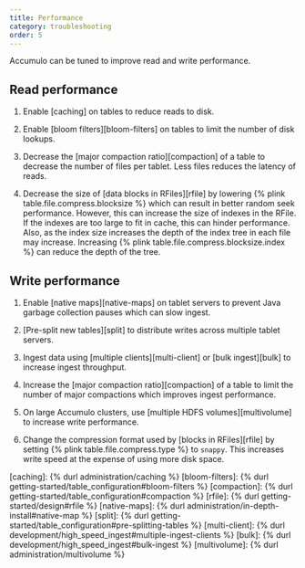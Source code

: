 ```yaml
---
title: Performance
category: troubleshooting
order: 5
---
```


Accumulo can be tuned to improve read and write performance.

## Read performance

1. Enable [caching] on tables to reduce reads to disk.

1. Enable [bloom filters][bloom-filters] on tables to limit the number of disk lookups.

1. Decrease the [major compaction ratio][compaction] of a table to decrease the number of
   files per tablet. Less files reduces the latency of reads.

1. Decrease the size of [data blocks in RFiles][rfile] by lowering {% plink table.file.compress.blocksize %} which can result
   in better random seek performance. However, this can increase the size of indexes in the RFile. If the indexes
   are too large to fit in cache, this can hinder performance. Also, as the index size increases the depth of the
   index tree in each file may increase. Increasing {% plink table.file.compress.blocksize.index %} can reduce the depth of
   the tree.

## Write performance

1. Enable [native maps][native-maps] on tablet servers to prevent Java garbage collection pauses
   which can slow ingest.

1. [Pre-split new tables][split] to distribute writes across multiple tablet servers.

1. Ingest data using [multiple clients][multi-client] or [bulk ingest][bulk] to increase ingest throughput.

1. Increase the [major compaction ratio][compaction] of a table to limit the number of major compactions
   which improves ingest performance.

1. On large Accumulo clusters, use [multiple HDFS volumes][multivolume] to increase write performance.

1. Change the compression format used by [blocks in RFiles][rfile] by setting {% plink table.file.compress.type %} to
   `snappy`. This increases write speed at the expense of using more disk space.

[caching]: {% durl administration/caching %}
[bloom-filters]: {% durl getting-started/table_configuration#bloom-filters %}
[compaction]: {% durl getting-started/table_configuration#compaction %}
[rfile]: {% durl getting-started/design#rfile %}
[native-maps]: {% durl administration/in-depth-install#native-map %}
[split]: {% durl getting-started/table_configuration#pre-splitting-tables %}
[multi-client]: {% durl development/high_speed_ingest#multiple-ingest-clients %}
[bulk]: {% durl development/high_speed_ingest#bulk-ingest %}
[multivolume]: {% durl administration/multivolume %}
